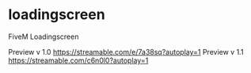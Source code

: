 # loadingscreen
FiveM Loadingscreen

Preview v 1.0
https://streamable.com/e/7a38sq?autoplay=1
Preview v 1.1
https://streamable.com/c6n0l0?autoplay=1

